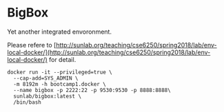 # BigBox

Yet another integrated envoronment.

Please refere to [http://sunlab.org/teaching/cse6250/spring2018/lab/env-local-docker/](http://sunlab.org/teaching/cse6250/spring2018/lab/env-local-docker/) for detail.

```
docker run -it --privileged=true \
  --cap-add=SYS_ADMIN \
  -m 8192m -h bootcamp1.docker \
  --name bigbox -p 2222:22 -p 9530:9530 -p 8888:8888\
  sunlab/bigbox:latest \
  /bin/bash
```

